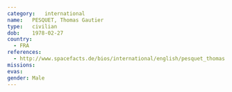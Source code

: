 ```yaml
---
category:	international
name:	PESQUET, Thomas Gautier
type:	civilian
dob:	1978-02-27
country:
  - FRA
references:
  - http://www.spacefacts.de/bios/international/english/pesquet_thomas.htm
missions:
evas:
gender:	Male
---
```

